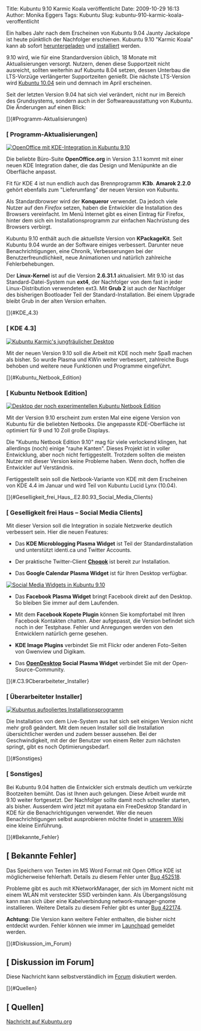 Title: Kubuntu 9.10 Karmic Koala veröffentlicht
Date: 2009-10-29 16:13
Author: Monika Eggers
Tags: Kubuntu
Slug: kubuntu-910-karmic-koala-veroffentlicht

Ein halbes Jahr nach dem Erscheinen von Kubuntu 9.04 Jaunty Jackalope
ist heute pünktlich der Nachfolger erschienen. Kubuntu 9.10 "Karmic
Koala" kann ab sofort
[heruntergeladen](https://wiki.kubuntu.org/KarmicKoala/Final/Kubuntu/Download "Hier Kubuntu 9.10 herunterladen")
und
[installiert](http://wiki.kubuntu-de.org/Installation/Neuinstallation/Grafischer_Installationsprozess "http://wiki.kubuntu-de.org/Installation/Neuinstallation/Grafischer_Installationsprozess")
werden.


9.10 wird, wie für eine Standardversion üblich, 18 Monate mit
Aktualisierungen versorgt. Nutzern, denen diese Supportzeit nicht
ausreicht, sollten weiterhin auf Kubuntu 8.04 setzen, dessen Unterbau
die LTS-Vorzüge verlängerter Supportzeiten genießt. Die nächste
LTS-Version wird [Kubuntu
10.04](http://www.kubuntu-de.org/nachrichten/kubuntu/kubuntu-10-04-als-lucid-lynx-getauft "http://www.kubuntu-de.org/nachrichten/kubuntu/kubuntu-10-04-als-lucid-lynx-getauft")
sein und demnach im April erscheinen.


<!--break--><!--break-->

Seit der letzten Version 9.04 hat sich viel verändert, nicht nur im
Bereich des Grundsystems, sondern auch in der Softwareausstattung von
Kubuntu. Die Änderungen auf einen Blick:


[]{#Programm-Aktualisierungen}  

### [ Programm-Aktualisierungen]


[![OpenOffice mit KDE-Integration in Kubuntu
9.10](http://wiki.kubuntu-de.org/images/Thumb-karmic-ooo.png)](http://wiki.kubuntu-de.org/images/Karmic-ooo.png "OpenOffice mit KDE-Integration in Kubuntu 9.10")


Die beliebte Büro-Suite **OpenOffice.org** in Version 3.1.1 kommt mit
einer neuen KDE Integration daher, die das Design und Menüpunkte an die
Oberfläche anpasst.


Fit für KDE 4 ist nun endlich auch das Brennprogramm **K3b**. **Amarok
2.2.0** gehört ebenfalls zum "Lieferumfang" der neuen Version von
Kubuntu.


Als Standardbrowser wird der **Konqueror** verwendet. Da jedoch viele
Nutzer auf den *Firefox* setzen, haben die Entwickler die Installation
des Browsers vereinfacht. Im Menü Internet gibt es einen Eintrag für
Firefox, hinter dem sich ein Installationsprogramm zur einfachen
Nachrüstung des Browsers verbirgt.


Kubuntu 9.10 enthält auch die aktuellste Version von **KPackageKit**.
Seit Kubuntu 9.04 wurde an der Software einiges verbessert. Darunter
neue Benachrichtigungen, eine Chronik, Verbesserungen bei der
Benutzerfreundlichkeit, neue Animationen und natürlich zahlreiche
Fehlerbehebungen.


Der **Linux-Kernel** ist auf die Version **2.6.31.1** aktualisiert. Mit
9.10 ist das Standard-Datei-System nun **ext4**, der Nachfolger von dem
fast in jeder Linux-Distribution verwendeten ext3. Mit **Grub 2** ist
auch der Nachfolger des bisherigen Bootloader Teil der
Standard-Installation. Bei einem Upgrade bleibt Grub in der alten
Version erhalten.


[]{#KDE_4.3}  

### [ KDE 4.3]


[![Kubuntu Karmic's jungfräulicher
Desktop](http://wiki.kubuntu-de.org/images/Thumb-karmic-desktop2.png)](http://wiki.kubuntu-de.org/images/Karmic-desktop2.png "Kubuntu Karmic's jungfräulicher Desktop")


Mit der neuen Version 9.10 soll die Arbeit mit KDE noch mehr Spaß machen
als bisher. So wurde Plasma und KWin weiter verbessert, zahlreiche Bugs
behoben und weitere neue Funktionen und Programme eingeführt.


[]{#Kubuntu_Netbook_Edition}  

### [ Kubuntu Netbook Edition]


[![Desktop der noch experimentellen Kubuntu Netbook
Edition](http://wiki.kubuntu-de.org/images/KNE_u_i_300x175.jpeg)](http://wiki.kubuntu-de.org/images/KNE_u_i_300x175.jpeg "Desktop der noch experimentellen Kubuntu Netbook Edition")


Mit der Version 9.10 erscheint zum ersten Mal eine eigene Version von
Kubuntu für die beliebten Netbooks. Die angepasste KDE-Oberfläche ist
optimiert für 9 und 10 Zoll große Displays.


Die "Kubuntu Netbook Edition 9.10" mag für viele verlockend klingen, hat
allerdings (noch) einige "rauhe Kanten". Dieses Projekt ist in voller
Entwicklung, aber noch nicht fertiggestellt. Trotzdem sollten die
meisten Nutzer mit dieser Version keine Probleme haben. Wenn doch,
hoffen die Entwickler auf Verständnis.  

Fertiggestellt sein soll die Netbook-Variante von KDE mit dem Erscheinen
von KDE 4.4 im Januar und wird Teil von Kubuntu Lucid Lynx (10.04).


[]{#Geselligkeit_frei_Haus_.E2.80.93_Social_Media_Clients}  

### [ Geselligkeit frei Haus – Social Media Clients]


Mit dieser Version soll die Integration in soziale Netzwerke deutlich
verbessert sein. Hier die neuen Features:


- Das **KDE Microblogging Plasma Widget** ist Teil der
Standardinstallation und unterstützt identi.ca und Twitter Accounts.


- Der praktische Twitter-Client
**[Choqok](http://wiki.kubuntu-de.org/Kubuntu_benutzen/Internet/Choqok "http://wiki.kubuntu-de.org/Kubuntu_benutzen/Internet/Choqok")**
ist bereit zur Installation.


- Das **Google Calendar Plasma Widget** ist für Ihren Desktop
verfügbar.  

[![Social Media Widgets in Kubuntu
9.10](http://wiki.kubuntu-de.org/images/Thumb-karmic-desktop3.png)](http://wiki.kubuntu-de.org/images/Karmic-desktop3.png "Social Media Widgets in Kubuntu 9.10")  

- Das **Facebook Plasma Widget** bringt Facebook direkt auf den Desktop.
So bleiben Sie immer auf dem Laufenden.


- Mit dem **Facebook Kopete Plugin** können Sie kompfortabel mit Ihren
Facebook Kontakten chatten. Aber aufgepasst, die Version befindet sich
noch in der Testphase. Fehler und Anregungen werden von den Entwicklern
natürlich gerne gesehen.


- **KDE Image Plugins** verbindet Sie mit Flickr oder anderen
Foto-Seiten von Gwenview und Digikam.


- Das
**[OpenDesktop](https://wiki.kubuntu.org/OpenDesktop "https://wiki.kubuntu.org/OpenDesktop")
Social Plasma Widget** verbindet Sie mit der Open-Source-Community.


[]{#.C3.9Cberarbeiteter_Installer}  

### [ Überarbeiteter Installer]


[![Kubuntus aufpoliertes
Installationsprogramm](http://wiki.kubuntu-de.org/images/Thumb-karmic-installer.png)](http://wiki.kubuntu-de.org/images/Karmic-installer.png "Kubuntus aufpoliertes Installationsprogramm")


Die Installation von dem Live-System aus hat sich seit einigen Version
nicht mehr groß geändert. Mit dem neuen Installer soll die Installation
übersichtlicher werden und zudem besser aussehen. Bei der
Geschwindigkeit, mit der der Benutzer von einem Reiter zum nächsten
springt, gibt es noch Optimierungsbedarf.


[]{#Sonstiges}  

### [ Sonstiges]


Bei Kubuntu 9.04 hatten die Entwickler sich erstmals deutlich um
verkürzte Bootzeiten bemüht. Das ist Ihnen auch gelungen. Diese Arbeit
wurde mit 9.10 weiter fortgesetzt. Der Nachfolger sollte damit noch
schneller starten, als bisher. Ausserdem wird jetzt mit ayatana ein
FreeDesktop Standard in KDE für die Benachrichtigungen verwendet. Wer
die neuen Benachrichtigungen selbst ausprobieren möchte findet in
[unserem
Wiki](http://wiki.kubuntu-de.org/Kubuntu_benutzen/Tipps_und_Tricks/Ayatana_Benachrichtigungen "http://wiki.kubuntu-de.org/Kubuntu_benutzen/Tipps_und_Tricks/Ayatana_Benachrichtigungen")
eine kleine Einführung.


[]{#Bekannte_Fehler}  

[ Bekannte Fehler]
--------------------------------


Das Speichern von Texten im MS Word Format mit Open Office KDE ist
möglicherweise fehlerhaft. Details zu diesem Fehler unter [Bug
452518](https://bugs.launchpad.net/ubuntu/+source/openoffice.org/+bug/452518 "https://bugs.launchpad.net/ubuntu/+source/openoffice.org/+bug/452518").


Probleme gibt es auch mit KNetworkManager, der sich im Moment nicht mit
einem WLAN mit versteckter SSID verbinden kann. Als Übergangslösung kann
man sich über eine Kabelverbindung network-manager-gnome installieren.
Weitere Details zu diesem Fehler gibt es unter [Bug
422174](https://launchpad.net/bugs/422174 "https://launchpad.net/bugs/422174").


**Achtung:** Die Version kann weitere Fehler enthalten, die bisher nicht
entdeckt wurden. Fehler können wie immer im
[Launchpad](http://bugs.launchpad.net/ubuntu "http://bugs.launchpad.net/ubuntu")
gemeldet werden.


[]{#Diskussion_im_Forum}  

[ Diskussion im Forum]
------------------------------------


Diese Nachricht kann selbstverständlich im
[Forum](http://forum.kubuntu-de.org/index.php?topic=12862.0 "http://forum.kubuntu-de.org/index.php?topic=12862.0")
diskutiert werden.


[]{#Quellen}  

[ Quellen]
------------------------


[Nachricht auf
Kubuntu.org](https://wiki.kubuntu.org/KarmicKoala/RC/Kubuntu "https://wiki.kubuntu.org/KarmicKoala/RC/Kubuntu")



